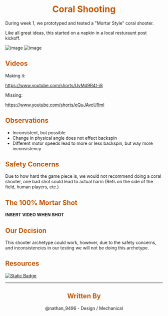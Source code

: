 <div>
<div align="center">
<h1><span style="color:#bf5700">Coral Shooting</span></h1>
</div>

During week 1, we prototyped and tested a "Mortar Style" coral shooter. 

Like all great ideas, this started on a napkin in a local resturaunt post kickoff.

![image](https://i.postimg.cc/ZRJMRb3f/nightmare-napkin.jpg)
![image](https://i.postimg.cc/mrw9fZrT/coral-Shooter.png)

<div>
<div align="left">
<h2><span style="color:#bf5700">Videos</span></h2>
</div>

Making it:

https://www.youtube.com/shorts/UvMd9R4t-i8

Missing:

https://www.youtube.com/shorts/eQuJAvcU9mI

<div>
<div align="left">
<h2><span style="color:#bf5700">Observations</span></h2>
</div>

- Inconsistent, but possible
- Change in physical angle does not effect backspin 
- Different motor speeds lead to more or less backspin, but way more inconsistency 



<div>
<div align="left">
<h2><span style="color:#bf5700">Safety Concerns</span></h2>
</div>

Due to how hard the game piece is, we would not recommend doing a coral shooter, one bad shot could lead to actual harm (Refs on the side of the field, human players, etc.)

<div>
<div align="left">
<h2><span style="color:#bf5700">The 100% Mortar Shot</span></h2>
</div>

**INSERT VIDEO WHEN SHOT**

<div>
<div align="left">
<h2><span style="color:#bf5700">Our Decision</span></h2>
</div>

This shooter archetype could work, however, due to the safety concerns, and inconsistencies in our testing we will not be doing this archetype.

<div>
<div align="left">
<h2><span style="color:#bf5700">Resources</span></h2>
</div>

[![Static Badge](https://img.shields.io/badge/Coral_Shooter-LLK?style=for-the-badge&label=CAD&labelColor=Bf5700&color=000000)](https://cad.onshape.com/documents/95dce0786bde6ba1f49919af/w/1c4eb663d0dd6a8906a3a8a7/e/08de68ff00abbb5abeefdfb5?renderMode=0&uiState=678305d11cf16d01432e73b3)

<hr>

<div>
<div align="center">
<h2><span style="color:#bf5700">Written By</span></h2>
</div>

<div>
<div align="center">
<body><span>@nathan_9496 - Design / Mechanical</span></body>
</div>
